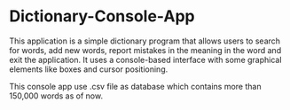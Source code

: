 # Dictionary-Console-App

This application is a simple dictionary program that allows users to search for words, add new words, report mistakes in the meaning in the word and exit the application. It uses a console-based interface with some graphical elements like boxes and cursor positioning.

This console app use .csv file as database which contains more than 150,000 words as of now.
